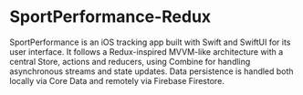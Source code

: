 # SportPerformance-Redux
 
SportPerformance is an iOS tracking app built with Swift and SwiftUI for its user interface. It follows a Redux-inspired MVVM-like architecture with a central Store, actions and reducers, using Combine for handling asynchronous streams and state updates. Data persistence is handled both locally via Core Data and remotely via Firebase Firestore.